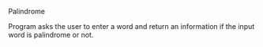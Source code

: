 Palindrome

Program asks the user to enter a word and return an information if the input
word is palindrome or not.
